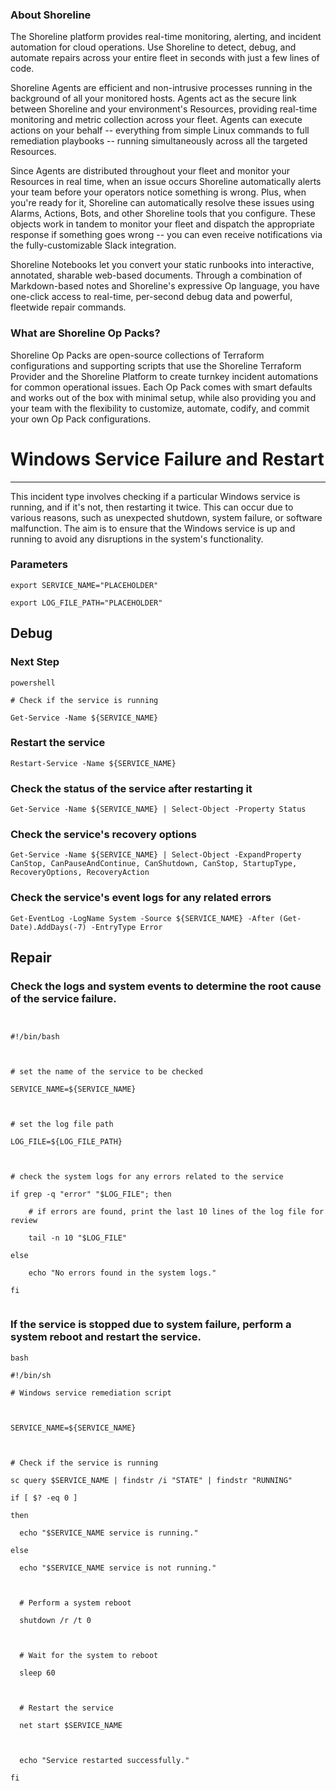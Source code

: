 
### About Shoreline
The Shoreline platform provides real-time monitoring, alerting, and incident automation for cloud operations. Use Shoreline to detect, debug, and automate repairs across your entire fleet in seconds with just a few lines of code.

Shoreline Agents are efficient and non-intrusive processes running in the background of all your monitored hosts. Agents act as the secure link between Shoreline and your environment's Resources, providing real-time monitoring and metric collection across your fleet. Agents can execute actions on your behalf -- everything from simple Linux commands to full remediation playbooks -- running simultaneously across all the targeted Resources.

Since Agents are distributed throughout your fleet and monitor your Resources in real time, when an issue occurs Shoreline automatically alerts your team before your operators notice something is wrong. Plus, when you're ready for it, Shoreline can automatically resolve these issues using Alarms, Actions, Bots, and other Shoreline tools that you configure. These objects work in tandem to monitor your fleet and dispatch the appropriate response if something goes wrong -- you can even receive notifications via the fully-customizable Slack integration.

Shoreline Notebooks let you convert your static runbooks into interactive, annotated, sharable web-based documents. Through a combination of Markdown-based notes and Shoreline's expressive Op language, you have one-click access to real-time, per-second debug data and powerful, fleetwide repair commands.

### What are Shoreline Op Packs?
Shoreline Op Packs are open-source collections of Terraform configurations and supporting scripts that use the Shoreline Terraform Provider and the Shoreline Platform to create turnkey incident automations for common operational issues. Each Op Pack comes with smart defaults and works out of the box with minimal setup, while also providing you and your team with the flexibility to customize, automate, codify, and commit your own Op Pack configurations.

# Windows Service Failure and Restart
---

This incident type involves checking if a particular Windows service is running, and if it's not, then restarting it twice. This can occur due to various reasons, such as unexpected shutdown, system failure, or software malfunction. The aim is to ensure that the Windows service is up and running to avoid any disruptions in the system's functionality.

### Parameters
```shell
export SERVICE_NAME="PLACEHOLDER"

export LOG_FILE_PATH="PLACEHOLDER"
```

## Debug

### Next Step
```shell
powershell

# Check if the service is running

Get-Service -Name ${SERVICE_NAME}
```

### Restart the service
```shell
Restart-Service -Name ${SERVICE_NAME}
```

### Check the status of the service after restarting it
```shell
Get-Service -Name ${SERVICE_NAME} | Select-Object -Property Status
```

### Check the service's recovery options
```shell
Get-Service -Name ${SERVICE_NAME} | Select-Object -ExpandProperty CanStop, CanPauseAndContinue, CanShutdown, CanStop, StartupType, RecoveryOptions, RecoveryAction
```

### Check the service's event logs for any related errors
```shell
Get-EventLog -LogName System -Source ${SERVICE_NAME} -After (Get-Date).AddDays(-7) -EntryType Error
```

## Repair

### Check the logs and system events to determine the root cause of the service failure.
```shell


#!/bin/bash



# set the name of the service to be checked

SERVICE_NAME=${SERVICE_NAME}



# set the log file path

LOG_FILE=${LOG_FILE_PATH}



# check the system logs for any errors related to the service

if grep -q "error" "$LOG_FILE"; then

    # if errors are found, print the last 10 lines of the log file for review

    tail -n 10 "$LOG_FILE"

else

    echo "No errors found in the system logs."

fi


```

### If the service is stopped due to system failure, perform a system reboot and restart the service.
```shell
bash

#!/bin/sh

# Windows service remediation script



SERVICE_NAME=${SERVICE_NAME}



# Check if the service is running

sc query $SERVICE_NAME | findstr /i "STATE" | findstr "RUNNING"

if [ $? -eq 0 ]

then

  echo "$SERVICE_NAME service is running."

else

  echo "$SERVICE_NAME service is not running."



  # Perform a system reboot

  shutdown /r /t 0



  # Wait for the system to reboot

  sleep 60



  # Restart the service

  net start $SERVICE_NAME



  echo "Service restarted successfully."

fi


```